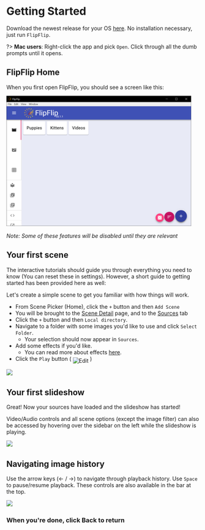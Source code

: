 # Getting Started

Download the newest release for your OS [here](https://github.com/ififfy/flipflip/releases/latest). 
No installation necessary, just run `FlipFlip`.  

?> **Mac users**: Right-click the app and pick `Open`. Click through all the dumb prompts until it opens.

## FlipFlip Home

When you first open FlipFlip, you should see a screen like this:

<img src="doc_images/flipflip_home.png" alt="FlipFlip" width="50%" style="min-width: 483px">

_Note: Some of these features will be disabled until they are relevant_

## Your first scene
The interactive tutorials should guide you through everything you need to know (You can reset these in settings).
However, a short guide to getting started has been provided here as well:

Let's create a simple scene to get you familiar with how things will work.

* From Scene Picker (Home), click the `+` button and then `Add Scene`
* You will be brought to the [Scene Detail](scenes.md) page, and to the [Sources](sources.md) tab
* Click the `+` button and then `Local directory`.
* Navigate to a folder with some images you'd like to use and click `Select Folder`.
  * Your selection should now appear in `Sources`.
* Add some effects if you'd like.
  * You can read more about effects [here](effects.md).
* Click the `Play` button ( <img style="vertical-align: -5px" src="doc_icons/play.svg" alt="Edit" width="20" height="20"> )

![](doc_images/scene_detail_sources.png)

## Your first slideshow
Great! Now your sources have loaded and the slideshow has started!

Video/Audio controls and all scene options (except the image filter) can also be accessed by hovering 
over the sidebar on the left while the slideshow is playing.
                                                      
![](doc_images/player_options.png) 

## Navigating image history
Use the arrow keys (← / →) to navigate through playback history. Use `Space` to pause/resume playback. 
These controls are also available in the bar at the top.

![](doc_images/player_controls.png) 

### When you're done, click Back to return